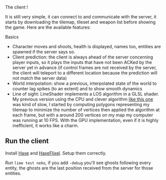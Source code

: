 The client !

It is still very simple, it can connect to and communicate with the server, it starts by downloading the tilemap, tileset and weapon list before showing the game. Here are the available features:

Basics

- Character moves and shoots, health is displayed, names too, entities are spawned if the server says so.
- Client prediction: the client is always ahead of the server concerning player inputs, so it plays the inputs that have not been ACKed by the server yet in advance (if control frames are not received by the server, the client will teleport to a different location because the prediction will not match the server data)
- World interpolation: show a previous, interpolated state of the world to counter lag spikes (to an extent) and to show smooth dynamics
- Line of sight: LineShader implements a LOS algorithm in a GLSL shader.
  My previous version using the CPU and clever algorithm [like this one](https://www.redblobgames.com/articles/visibility/) was kind of slow, I started by computing polygons representing my tilemap to minimize the number of vertices then applied the algorithm at each frame, but with a around 200 vertices on my map my computer was running at 10 FPS. With the GPU implementation, even if it is highly inefficient, it works like a charm.

## Run the client

Install [Haxe](https://haxe.org/) and [HaxeFlixel](https://haxeflixel.com/). Setup them correctly.

Run `lime test neko`, if you add `-debug` you'll see ghosts following every entity, the ghosts are the last position received from the server for those entities.
